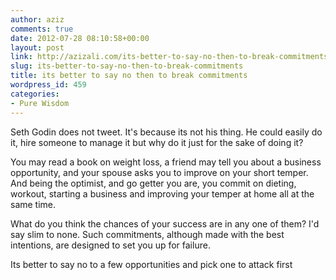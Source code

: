 ```yaml
---
author: aziz
comments: true
date: 2012-07-28 08:10:58+00:00
layout: post
link: http://azizali.com/its-better-to-say-no-then-to-break-commitments/
slug: its-better-to-say-no-then-to-break-commitments
title: its better to say no then to break commitments
wordpress_id: 459
categories:
- Pure Wisdom
---
```


Seth Godin does not tweet. It's because its not his thing. He could easily do it, hire someone to manage it but why do it just for the sake of doing it?
 
You may read a book on weight loss, a friend may tell you about a business opportunity, and your spouse asks you to improve on your short temper. And being the optimist, and go getter you are, you commit on dieting, workout, starting a business and improving your temper at home all at the same time.

What do you think the chances of your success are in any one of them? I'd say slim to none. Such commitments, although made with the best intentions, are designed to set you up for failure.

Its better to say no to a few opportunities and pick one to attack first
